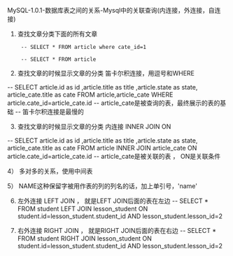 MySQL-1.0.1-数据库表之间的关系-Mysql中的关联查询(内连接，外连接，自连接)

1) 查找文章分类下面的所有文章

		-- SELECT * FROM article where cate_id=1

		-- SELECT * FROM article 

2) 查找文章的时候显示文章的分类  笛卡尔积连接，用逗号和WHERE

-- SELECT article.id as id ,article.title as title ,article.state as state, article_cate.title as cate FROM article,article_cate WHERE article.cate_id=article_cate.id
-- article_cate是被查询的表，最终展示的表的基础
--  笛卡尔积连接是最慢的

3) 查找文章的时候显示文章的分类 内连接  INNER JOIN   ON 

-- SELECT article.id as id ,article.title as title ,article.state as state, article_cate.title as cate FROM article INNER JOIN article_cate ON  article.cate_id=article_cate.id
-- article_cate是被关联的表 ， ON是关联条件 

4） 多对多的关系，使用中间表

5） NAME这种保留字被用作表的列的列名的话，加上单引号，'name'

6) 左外连接 LEFT JOIN ， 就是LEFT JOIN后面的表在左边
-- SELECT * FROM student LEFT JOIN lesson_student ON student.id=lesson_student.student_id 
AND
lesson_student.lesson_id=2

7) 右外连接 RIGHT JOIN  ， 就是RIGHT JOIN后面的表在右边
-- SELECT * FROM student RIGHT JOIN lesson_student ON student.id=lesson_student.student_id
AND 
lesson_student.lesson_id=2